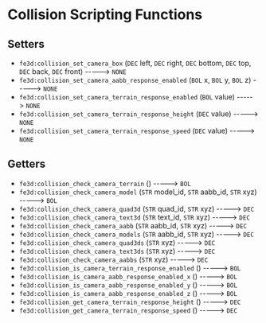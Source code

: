 # Collision Scripting Functions

## Setters

- `fe3d:collision_set_camera_box` (`DEC` left, `DEC` right, `DEC` bottom, `DEC` top, `DEC` back, `DEC` front) -----> `NONE`
- `fe3d:collision_set_camera_aabb_response_enabled` (`BOL` x, `BOL` y, `BOL` z) -----> `NONE`
- `fe3d:collision_set_camera_terrain_response_enabled` (`BOL` value) -----> `NONE`
- `fe3d:collision_set_camera_terrain_response_height` (`DEC` value) -----> `NONE`
- `fe3d:collision_set_camera_terrain_response_speed` (`DEC` value) -----> `NONE`

## Getters

- `fe3d:collision_check_camera_terrain` () -----> `BOL`
- `fe3d:collision_check_camera_model` (`STR` model_id, `STR` aabb_id, `STR` xyz) -----> `BOL`
- `fe3d:collision_check_camera_quad3d` (`STR` quad_id, `STR` xyz) -----> `DEC`
- `fe3d:collision_check_camera_text3d` (`STR` text_id, `STR` xyz) -----> `DEC`
- `fe3d:collision_check_camera_aabb` (`STR` aabb_id, `STR` xyz) -----> `DEC`
- `fe3d:collision_check_camera_models` (`STR` aabb_id, `STR` xyz) -----> `DEC`
- `fe3d:collision_check_camera_quad3ds` (`STR` xyz) -----> `DEC`
- `fe3d:collision_check_camera_text3ds` (`STR` xyz) -----> `DEC`
- `fe3d:collision_check_camera_aabbs` (`STR` xyz) -----> `DEC`
- `fe3d:collision_is_camera_terrain_response_enabled` () -----> `BOL`
- `fe3d:collision_is_camera_aabb_response_enabled_x` () -----> `BOL`
- `fe3d:collision_is_camera_aabb_response_enabled_y` () -----> `BOL`
- `fe3d:collision_is_camera_aabb_response_enabled_z` () -----> `BOL`
- `fe3d:collision_get_camera_terrain_response_height` () -----> `DEC`
- `fe3d:collision_get_camera_terrain_response_speed` () -----> `DEC`
